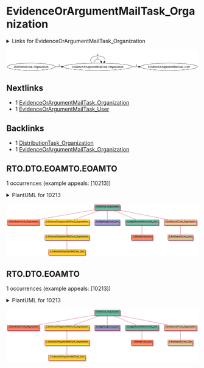 # EvidenceOrArgumentMailTask_Organization

<details><summary>Links for EvidenceOrArgumentMailTask_Organization</summary>

```
digraph G {
rankdir="LR";
"EvidenceOrArgumentMailTask_Organization" -> "EvidenceOrArgumentMailTask_Organization" [label=1]
"EvidenceOrArgumentMailTask_Organization" -> "EvidenceOrArgumentMailTask_User" [label=1]
"DistributionTask_Organization" -> "EvidenceOrArgumentMailTask_Organization" [label=1]
"EvidenceOrArgumentMailTask_Organization" -> "EvidenceOrArgumentMailTask_Organization" [label=1]
}
```
</details>

![RTO.TVTO.TVTO.DTO.ESWTO-40894](dot/RTO.TVTO.TVTO.DTO.ESWTO.dot.png)

## Nextlinks

   * 1 [EvidenceOrArgumentMailTask_Organization](EvidenceOrArgumentMailTask_Organization.md)
   * 1 [EvidenceOrArgumentMailTask_User](EvidenceOrArgumentMailTask_User.md)

## Backlinks

   * 1 [DistributionTask_Organization](DistributionTask_Organization.md)
   * 1 [EvidenceOrArgumentMailTask_Organization](EvidenceOrArgumentMailTask_Organization.md)

## RTO.DTO.EOAMTO.EOAMTO

1 occurrences (example appeals: [10213])

<details><summary>PlantUML for 10213</summary>

```
@startuml
object 0.RootTask_Organization #66c2a5
object 1.DistributionTask_Organization #fc8d62
object 2.EvidenceOrArgumentMailTask_Organization #ffd92f
object 3.EvidenceOrArgumentMailTask_Organization #ffd92f
object 4.EvidenceOrArgumentMailTask_User #ffd92f
object 5.JudgeAssignTask_User #8da0cb
object 6.JudgeDecisionReviewTask_User #66c2a5
object 7.AttorneyTask_User #fc8d62
object 8.BvaDispatchTask_Organization #e5c494
object 9.BvaDispatchTask_User #e5c494
0.RootTask_Organization -- 1.DistributionTask_Organization
0.RootTask_Organization -- 2.EvidenceOrArgumentMailTask_Organization
2.EvidenceOrArgumentMailTask_Organization -- 3.EvidenceOrArgumentMailTask_Organization
3.EvidenceOrArgumentMailTask_Organization -- 4.EvidenceOrArgumentMailTask_User
0.RootTask_Organization -- 5.JudgeAssignTask_User
0.RootTask_Organization -- 6.JudgeDecisionReviewTask_User
6.JudgeDecisionReviewTask_User -- 7.AttorneyTask_User
0.RootTask_Organization -- 8.BvaDispatchTask_Organization
8.BvaDispatchTask_Organization -- 9.BvaDispatchTask_User
@enduml
```
</details>

![RTO.DTO.EOAMTO.EOAMTO-10213](uml/RTO.DTO.EOAMTO.EOAMTO-10213.png)

## RTO.DTO.EOAMTO

1 occurrences (example appeals: [10213])

<details><summary>PlantUML for 10213</summary>

```
@startuml
object 0.RootTask_Organization #66c2a5
object 1.DistributionTask_Organization #fc8d62
object 2.EvidenceOrArgumentMailTask_Organization #ffd92f
object 3.EvidenceOrArgumentMailTask_Organization #ffd92f
object 4.EvidenceOrArgumentMailTask_User #ffd92f
object 5.JudgeAssignTask_User #8da0cb
object 6.JudgeDecisionReviewTask_User #66c2a5
object 7.AttorneyTask_User #fc8d62
object 8.BvaDispatchTask_Organization #e5c494
object 9.BvaDispatchTask_User #e5c494
0.RootTask_Organization -- 1.DistributionTask_Organization
0.RootTask_Organization -- 2.EvidenceOrArgumentMailTask_Organization
2.EvidenceOrArgumentMailTask_Organization -- 3.EvidenceOrArgumentMailTask_Organization
3.EvidenceOrArgumentMailTask_Organization -- 4.EvidenceOrArgumentMailTask_User
0.RootTask_Organization -- 5.JudgeAssignTask_User
0.RootTask_Organization -- 6.JudgeDecisionReviewTask_User
6.JudgeDecisionReviewTask_User -- 7.AttorneyTask_User
0.RootTask_Organization -- 8.BvaDispatchTask_Organization
8.BvaDispatchTask_Organization -- 9.BvaDispatchTask_User
@enduml
```
</details>

![RTO.DTO.EOAMTO-10213](uml/RTO.DTO.EOAMTO-10213.png)

